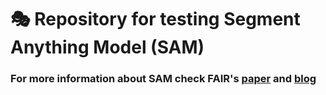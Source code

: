 # 🎭 Repository for testing Segment Anything Model (SAM)

### For more information about SAM check FAIR's [paper](https://ai.facebook.com/research/publications/segment-anything/) and [blog](https://ai.facebook.com/blog/segment-anything-foundation-model-image-segmentation/)
